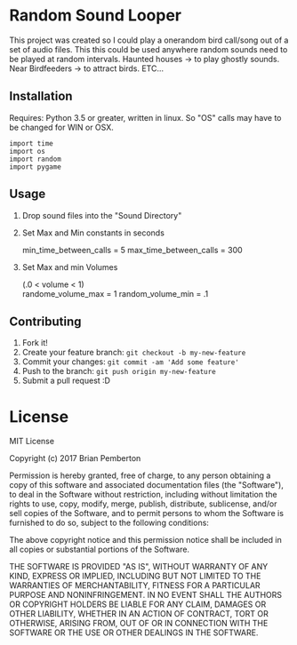 # Random Sound Looper
This project was created so I could play a onerandom bird call/song out of a set of audio files.
This this could be used anywhere random sounds need to be played at random intervals. 
Haunted houses -> to play ghostly sounds.
Near Birdfeeders -> to attract birds. 
ETC... 
## Installation
Requires: Python 3.5 or greater, written in linux. So "OS" calls may have to be changed for WIN or OSX.
    
 
    import time
    import os
    import random
    import pygame

## Usage
1. Drop sound files into the "Sound Directory"
2. Set Max and Min constants in seconds


    min_time_between_calls = 5
    max_time_between_calls = 300

3. Set Max and min Volumes  

     
     (.0 < volume < 1)  
     randome_volume_max = 1
     random_volume_min = .1

## Contributing
1. Fork it!
2. Create your feature branch: `git checkout -b my-new-feature`
3. Commit your changes: `git commit -am 'Add some feature'`
4. Push to the branch: `git push origin my-new-feature`
5. Submit a pull request :D




# License
MIT License

Copyright (c) 2017 Brian Pemberton

Permission is hereby granted, free of charge, to any person obtaining a copy
of this software and associated documentation files (the "Software"), to deal
in the Software without restriction, including without limitation the rights
to use, copy, modify, merge, publish, distribute, sublicense, and/or sell
copies of the Software, and to permit persons to whom the Software is
furnished to do so, subject to the following conditions:

The above copyright notice and this permission notice shall be included in all
copies or substantial portions of the Software.

THE SOFTWARE IS PROVIDED "AS IS", WITHOUT WARRANTY OF ANY KIND, EXPRESS OR
IMPLIED, INCLUDING BUT NOT LIMITED TO THE WARRANTIES OF MERCHANTABILITY,
FITNESS FOR A PARTICULAR PURPOSE AND NONINFRINGEMENT. IN NO EVENT SHALL THE
AUTHORS OR COPYRIGHT HOLDERS BE LIABLE FOR ANY CLAIM, DAMAGES OR OTHER
LIABILITY, WHETHER IN AN ACTION OF CONTRACT, TORT OR OTHERWISE, ARISING FROM,
OUT OF OR IN CONNECTION WITH THE SOFTWARE OR THE USE OR OTHER DEALINGS IN THE
SOFTWARE.